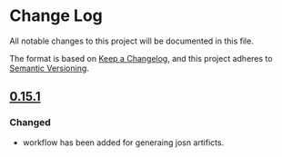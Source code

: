 # Change Log

All notable changes to this project will be documented in this file.

The format is based on [Keep a Changelog](https://keepachangelog.com/en/1.0.0/),
and this project adheres to [Semantic Versioning](https://semver.org/spec/v2.0.0.html).

<!--
Check [Keep a Changelog](http://keepachangelog.com/) for recommendations on how to structure this file.

    Added -- for new features.
    Changed -- for changes in existing functionality.
    Deprecated -- for soon-to-be removed features.
    Removed -- for now removed features.
    Fixed -- for any bug fixes.
    Security -- in case of vulnerabilities.
-->

## [0.15.1]

### Changed
- workflow has been added for generaing josn artificts.

<!--Version Comparison Links-->
[Unreleased]: https://github.com/tektronix/tsp-toolkit-webhelp-to-json/compare/v0.15.1...HEAD
[0.15.1]: https://github.com/tektronix/tsp-toolkit-webhelp-to-json/releases/tag/v0.15.1
